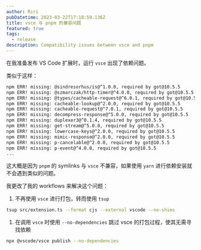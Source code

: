 ```yaml
---
author: Riri
pubDatetime: 2023-03-22T17:18:59.136Z
title: vsce 与 pnpm 的兼容问题
featured: true
tags:
  - release
description: Compatibility issues between vsce and pnpm
---
```


在我准备发布 VS Code 扩展时，运行 `vsce` 出现了依赖问题。

类似于这样：

```sh
npm ERR! missing: @sindresorhus/is@^1.0.0, required by got@10.5.5
npm ERR! missing: @szmarczak/http-timer@^4.0.0, required by got@10.5.5
npm ERR! missing: @types/cacheable-request@^6.0.1, required by got@10.5.5
npm ERR! missing: cacheable-lookup@^2.0.0, required by got@10.5.5
npm ERR! missing: cacheable-request@^7.0.1, required by got@10.5.5
npm ERR! missing: decompress-response@^5.0.0, required by got@10.5.5
npm ERR! missing: duplexer3@^0.1.4, required by got@10.5.5
npm ERR! missing: get-stream@^5.0.0, required by got@10.5.5
npm ERR! missing: lowercase-keys@^2.0.0, required by got@10.5.5
npm ERR! missing: mimic-response@^2.0.0, required by got@10.5.5
npm ERR! missing: p-cancelable@^2.0.0, required by got@10.5.5
npm ERR! missing: p-event@^4.0.0, required by got@10.5.5
...
```

这大概是因为 `pnpm` 的 symlinks 与 `vsce` 不兼容，如果使用 `yarn` 进行依赖安装就不会遇到类似的问题。

我更改了我的 workflows 来解决这个问题：
1. 不再使用 `vsce` 进行打包，转而使用 `tsup`
```sh
tsup src/extension.ts --format cjs --external vscode --no-shims
```
1. 在调用 `vsce` 时使用 `--no-dependencies` 跳过 vsce 的打包过程，使其无需寻找依赖
```sh
npx @vscode/vsce publish --no-dependencies
```
